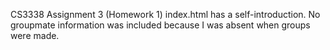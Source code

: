 CS3338 Assignment 3 (Homework 1)
index.html has a self-introduction. No groupmate information was included because I was absent when groups were made.
